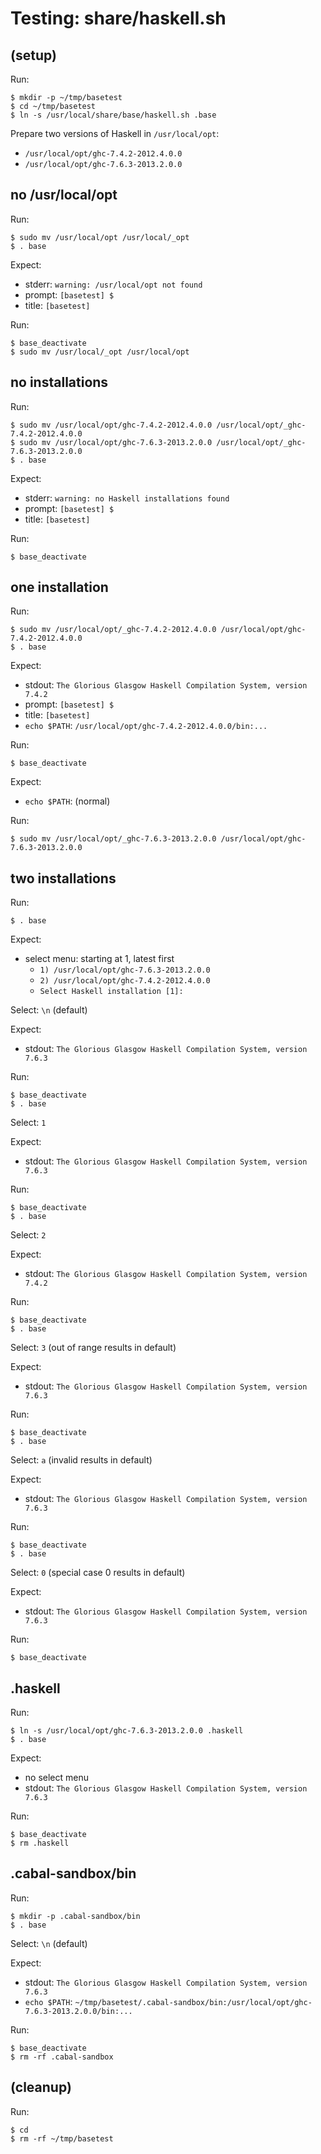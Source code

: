 Testing: share/haskell.sh
=========================

(setup)
-------

Run:

    $ mkdir -p ~/tmp/basetest
    $ cd ~/tmp/basetest
    $ ln -s /usr/local/share/base/haskell.sh .base

Prepare two versions of Haskell in `/usr/local/opt`:

* `/usr/local/opt/ghc-7.4.2-2012.4.0.0`
* `/usr/local/opt/ghc-7.6.3-2013.2.0.0`

no /usr/local/opt
-----------------

Run:

    $ sudo mv /usr/local/opt /usr/local/_opt
    $ . base

Expect:

* stderr: `warning: /usr/local/opt not found`
* prompt: `[basetest] $`
* title: `[basetest]`

Run:

    $ base_deactivate
    $ sudo mv /usr/local/_opt /usr/local/opt

no installations
----------------

Run:

    $ sudo mv /usr/local/opt/ghc-7.4.2-2012.4.0.0 /usr/local/opt/_ghc-7.4.2-2012.4.0.0
    $ sudo mv /usr/local/opt/ghc-7.6.3-2013.2.0.0 /usr/local/opt/_ghc-7.6.3-2013.2.0.0
    $ . base

Expect:

* stderr: `warning: no Haskell installations found`
* prompt: `[basetest] $`
* title: `[basetest]`

Run:

    $ base_deactivate

one installation
----------------

Run:

    $ sudo mv /usr/local/opt/_ghc-7.4.2-2012.4.0.0 /usr/local/opt/ghc-7.4.2-2012.4.0.0
    $ . base

Expect:

* stdout: `The Glorious Glasgow Haskell Compilation System, version 7.4.2`
* prompt: `[basetest] $`
* title: `[basetest]`
* `echo $PATH`: `/usr/local/opt/ghc-7.4.2-2012.4.0.0/bin:...`

Run:

    $ base_deactivate

Expect:

* `echo $PATH`: (normal)

Run:

    $ sudo mv /usr/local/opt/_ghc-7.6.3-2013.2.0.0 /usr/local/opt/ghc-7.6.3-2013.2.0.0

two installations
-----------------

Run:

    $ . base

Expect:

* select menu: starting at 1, latest first
    * `1) /usr/local/opt/ghc-7.6.3-2013.2.0.0`
    * `2) /usr/local/opt/ghc-7.4.2-2012.4.0.0`
    * `Select Haskell installation [1]: `

Select: `\n` (default)

Expect:

* stdout: `The Glorious Glasgow Haskell Compilation System, version 7.6.3`

Run:

    $ base_deactivate
    $ . base

Select: `1`

Expect:

* stdout: `The Glorious Glasgow Haskell Compilation System, version 7.6.3`

Run:

    $ base_deactivate
    $ . base

Select: `2`

Expect:

* stdout: `The Glorious Glasgow Haskell Compilation System, version 7.4.2`

Run:

    $ base_deactivate
    $ . base

Select: `3` (out of range results in default)

Expect:

* stdout: `The Glorious Glasgow Haskell Compilation System, version 7.6.3`

Run:

    $ base_deactivate
    $ . base

Select: `a` (invalid results in default)

Expect:

* stdout: `The Glorious Glasgow Haskell Compilation System, version 7.6.3`

Run:

    $ base_deactivate
    $ . base

Select: `0` (special case 0 results in default)

Expect:

* stdout: `The Glorious Glasgow Haskell Compilation System, version 7.6.3`

Run:

    $ base_deactivate

.haskell
--------

Run:

    $ ln -s /usr/local/opt/ghc-7.6.3-2013.2.0.0 .haskell
    $ . base

Expect:

* no select menu
* stdout: `The Glorious Glasgow Haskell Compilation System, version 7.6.3`

Run:

    $ base_deactivate
    $ rm .haskell

.cabal-sandbox/bin
------------------

Run:

    $ mkdir -p .cabal-sandbox/bin
    $ . base

Select: `\n` (default)

Expect:

* stdout: `The Glorious Glasgow Haskell Compilation System, version 7.6.3`
* `echo $PATH`: `~/tmp/basetest/.cabal-sandbox/bin:/usr/local/opt/ghc-7.6.3-2013.2.0.0/bin:...`

Run:

    $ base_deactivate
    $ rm -rf .cabal-sandbox

(cleanup)
---------

Run:

    $ cd
    $ rm -rf ~/tmp/basetest
